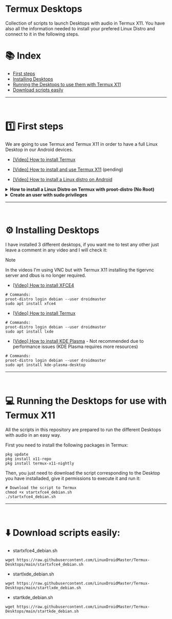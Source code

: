 # Termux Desktops
Collection of scripts to launch Desktops with audio in Termux X11. You have also all the information needed to install your prefered Linux Distro and connect to it in the following steps. 

# 📚 Index
* [First steps](#first-steps)
* [Installing Desktops](#installing-desktops)
* [Running the Desktops to use them with Termux X11](#running-desktops)
* [Download scripts easily](#easy-download)

---  
<br>

# 1️⃣ First steps <a name=first-steps></a>
We are going to use Termux and Termux X11 in order to have a full Linux Desktop in our Android devices. 

* [[Video] How to install Termux](https://www.youtube.com/watch?v=OMJAyq5NHp0)

* [[Video] How to install and use Termux X11](https://www.youtube.com/watch?v=OMJAyq5NHp0) (pending)

* [[Video] How to install a Linux distro on Android](https://www.youtube.com/watch?v=OMJAyq5NHp0)


<details>
<summary><strong> How to install a Linux Distro on Termux with proot-distro (No Root)</strong></summary>

You can check the video described in the First Steps section. The written steps are the following ones: 

1. Open Termux
2. Install proot-distro  
```
pkg update
pkg install proot-distro
```
3. Install Debian (or the distor you prefer)
```
proot-distro install debian
```
4 Log in to the distro 
```
proot-distro login debian
```
</details>

<details>
<summary><strong>Create an user with sudo privileges</summary></strong>

The steps are described in the video linked in the previous point. 

1. Install needed packages
```
apt update -y
apt install sudo nano adduser -y
```
2. Create an user
```
adduser droidmaster
```
3. Give the user sudo privileges
```
nano /etc/sudoers

# Add the following line to the file
droidmaster ALL=(ALL:ALL) ALL
```
4. Check you can execute sudo commands (it should return `root`)
```
sudo whoami 
```  

</details>  

---  
<br>

# ⚙️ Installing Desktops <a name=installing-desktops></a> 

I have installed 3 different desktops, if you want me to test any other just leave a comment in any video and I will check it: 

> [!NOTE]
> In the videos I'm using VNC but with Termux X11 installing the tigervnc server and dbus is no longer required.

* [[Video] How to install XFCE4](https://www.youtube.com/watch?v=LO8LWh5tPg8&list=PL4worxVHtqXo8EPHfLcoy5tPwjVSaqdB5&index=6)

```
# Commands: 
proot-distro login debian --user droidmaster
sudo apt install xfce4
```

* [[Video] How to install Termux](https://www.youtube.com/watch?v=OMJAyq5NHp0)
```
# Commands: 
proot-distro login debian --user droidmaster
sudo apt install lxde
```

* [[Video] How to install KDE Plasma](https://www.youtube.com/watch?v=fru4SWvUowI&list=PL4worxVHtqXo8EPHfLcoy5tPwjVSaqdB5&index=2)  - Not recommended due to performance issues (KDE Plasma requires more resources)
```
# Commands: 
proot-distro login debian --user droidmaster
sudo apt install kde-plasma-desktop
```

---  
<br>

# 💻 Running the Desktops for use with Termux X11 <a name=running-desktops></a>
All the scripts in this repository are prepared to run the different Desktops with audio in an easy way. 

First you need to install the following packages in Termux: 
```
pkg update
pkg install x11-repo
pkg install termux-x11-nightly
```

Then, you just need to download the script corresponding to the Desktop you have installaded, give it permissions to execute it and run it: 
```
# Download the script to Termux
chmod +x startxfce4_debian.sh
./startxfce4_debian.sh
```

---  
<br>

# ⬇️ Download scripts easily: <a name=easy-download></a> 
* startxfce4_debian.sh
```
wget https://raw.githubusercontent.com/LinuxDroidMaster/Termux-Desktops/main/startxfce4_debian.sh
```
* startlxde_debian.sh
```
wget https://raw.githubusercontent.com/LinuxDroidMaster/Termux-Desktops/main/startlxde_debian.sh
```
* startkde_debian.sh
```
wget https://raw.githubusercontent.com/LinuxDroidMaster/Termux-Desktops/main/startkde_debian.sh
```
